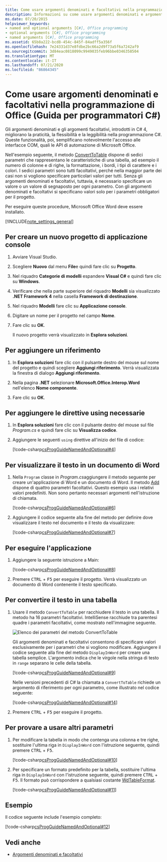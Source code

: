 ```yaml
---
title: Come usare argomenti denominati e facoltativi nella programmazione di Office-Guida per programmatori C#
description: Informazioni su come usare argomenti denominati e argomenti facoltativi per facilitare l'accesso alle interfacce COM, ad esempio le API di automazione Microsoft Office.
ms.date: 07/20/2015
helpviewer_keywords:
- named and optional arguments [C#], Office programming
- optional arguments [C#], Office programming
- named arguments [C#], Office programming
ms.assetid: 65b8a222-bcd8-454c-845f-84adff5a356f
ms.openlocfilehash: 7e24331d37e8fdbe2bc66a2d9f73a5f6a7242af9
ms.sourcegitcommit: 3d84eac0818099c9949035feb96bbe0346358504
ms.translationtype: MT
ms.contentlocale: it-IT
ms.lasthandoff: 07/21/2020
ms.locfileid: "86864345"
---
```

# <a name="how-to-use-named-and-optional-arguments-in-office-programming-c-programming-guide"></a>Come usare argomenti denominati e facoltativi nella programmazione di Office (Guida per programmatori C#)

Gli argomenti denominati e gli argomenti facoltativi, introdotti in C# 4, migliorano la praticità, la flessibilità e la leggibilità nella programmazione C#. Queste funzionalità, poi, semplificano notevolmente l'accesso alle interfacce COM, quali le API di automazione di Microsoft Office.

Nell'esempio seguente, il metodo [ConvertToTable](<xref:Microsoft.Office.Interop.Word.Range.ConvertToTable%2A>) dispone di sedici parametri che rappresentano le caratteristiche di una tabella, ad esempio il numero di colonne e di righe, la formattazione, i bordi, i tipi di carattere e i colori. I sedici parametri sono tutti facoltativi, perché nella maggior parte dei casi non si vogliono specificare particolari valori per tutti. Senza gli argomenti denominati e facoltativi, tuttavia, è necessario specificare un valore o un valore di segnaposto per ogni parametro. Con gli argomenti denominati e facoltativi si specificano valori solo per i parametri obbligatori per il progetto.

Per eseguire queste procedure, Microsoft Office Word deve essere installato.

[!INCLUDE[note_settings_general](~/includes/note-settings-general-md.md)]

## <a name="to-create-a-new-console-application"></a>Per creare un nuovo progetto di applicazione console

1. Avviare Visual Studio.

2. Scegliere **Nuovo** dal menu **File**e quindi fare clic su **Progetto**.

3. Nel riquadro **Categorie di modelli** espandere **Visual C#** e quindi fare clic su **Windows**.

4. Verificare che nella parte superiore del riquadro **Modelli** sia visualizzato **.NET Framework 4** nella casella **Framework di destinazione**.

5. Nel riquadro **Modelli** fare clic su **Applicazione console**.

6. Digitare un nome per il progetto nel campo **Nome**.

7. Fare clic su **OK**.

     Il nuovo progetto verrà visualizzato in **Esplora soluzioni**.

## <a name="to-add-a-reference"></a>Per aggiungere un riferimento

1. In **Esplora soluzioni** fare clic con il pulsante destro del mouse sul nome del progetto e quindi scegliere **Aggiungi riferimento**. Verrà visualizzata la finestra di dialogo **Aggiungi riferimento**.

2. Nella pagina **.NET** selezionare **Microsoft.Office.Interop.Word** nell'elenco **Nome componente**.

3. Fare clic su **OK**.

## <a name="to-add-necessary-using-directives"></a>Per aggiungere le direttive using necessarie

1. In **Esplora soluzioni** fare clic con il pulsante destro del mouse sul file *Program.cs* e quindi fare clic su **Visualizza codice**.

2. Aggiungere le seguenti `using` direttive all'inizio del file di codice:

     [!code-csharp[csProgGuideNamedAndOptional#4](~/samples/snippets/csharp/VS_Snippets_VBCSharp/csprogguidenamedandoptional/cs/wordprogram.cs#4)]

## <a name="to-display-text-in-a-word-document"></a>Per visualizzare il testo in un documento di Word

1. Nella `Program` classe in *Program.cs*aggiungere il metodo seguente per creare un'applicazione di Word e un documento di Word. Il metodo [Add](<xref:Microsoft.Office.Interop.Word.Documents.Add%2A>) dispone di quattro parametri facoltativi. Questo esempio usa i relativi valori predefiniti. Non sono pertanto necessari argomenti nell'istruzione di chiamata.

     [!code-csharp[csProgGuideNamedAndOptional#6](~/samples/snippets/csharp/VS_Snippets_VBCSharp/csprogguidenamedandoptional/cs/wordprogram.cs#6)]

2. Aggiungere il codice seguente alla fine del metodo per definire dove visualizzare il testo nel documento e il testo da visualizzare:

     [!code-csharp[csProgGuideNamedAndOptional#7](~/samples/snippets/csharp/VS_Snippets_VBCSharp/csprogguidenamedandoptional/cs/wordprogram.cs#7)]

## <a name="to-run-the-application"></a>Per eseguire l'applicazione

1. Aggiungere la seguente istruzione a Main:

     [!code-csharp[csProgGuideNamedAndOptional#8](~/samples/snippets/csharp/VS_Snippets_VBCSharp/csprogguidenamedandoptional/cs/wordprogram.cs#8)]

2. Premere <kbd>CTRL</kbd> + <kbd>F5</kbd> per eseguire il progetto. Verrà visualizzato un documento di Word contenente il testo specificato.

## <a name="to-change-the-text-to-a-table"></a>Per convertire il testo in una tabella
  
1. Usare il metodo `ConvertToTable` per racchiudere il testo in una tabella. Il metodo ha 16 parametri facoltativi. IntelliSense racchiude tra parentesi quadre i parametri facoltativi, come mostrato nell'immagine seguente.

     ![Elenco dei parametri del metodo ConvertToTable](./media/how-to-use-named-and-optional-arguments-in-office-programming/convert-table-parameters.png)

     Gli argomenti denominati e facoltativi consentono di specificare valori esclusivamente per i parametri che si vogliono modificare. Aggiungere il codice seguente alla fine del metodo `DisplayInWord` per creare una tabella semplice. L'argomento indica che le virgole nella stringa di testo in `range` separano le celle della tabella.

     [!code-csharp[csProgGuideNamedAndOptional#9](~/samples/snippets/csharp/VS_Snippets_VBCSharp/csprogguidenamedandoptional/cs/wordprogram.cs#9)]

     Nelle versioni precedenti di C# la chiamata a `ConvertToTable` richiede un argomento di riferimento per ogni parametro, come illustrato nel codice seguente:
  
     [!code-csharp[csProgGuideNamedAndOptional#14](~/samples/snippets/csharp/VS_Snippets_VBCSharp/csprogguidenamedandoptional/cs/wordprogram.cs#14)]

2. Premere <kbd>CTRL</kbd> + <kbd>F5</kbd> per eseguire il progetto.

## <a name="to-experiment-with-other-parameters"></a>Per provare a usare altri parametri

1. Per modificare la tabella in modo che contenga una colonna e tre righe, sostituire l'ultima riga in `DisplayInWord` con l'istruzione seguente, quindi premere <kbd>CTRL</kbd> + <kbd>F5</kbd>.  

     [!code-csharp[csProgGuideNamedAndOptional#10](~/samples/snippets/csharp/VS_Snippets_VBCSharp/csprogguidenamedandoptional/cs/wordprogram.cs#10)]

2. Per specificare un formato predefinito per la tabella, sostituire l'ultima riga in `DisplayInWord` con l'istruzione seguente, quindi premere <kbd>CTRL</kbd> + <kbd>F5</kbd>. Il formato può corrispondere a qualsiasi costante [WdTableFormat](<xref:Microsoft.Office.Interop.Word.WdTableFormat>).

     [!code-csharp[csProgGuideNamedAndOptional#11](~/samples/snippets/csharp/VS_Snippets_VBCSharp/csprogguidenamedandoptional/cs/wordprogram.cs#11)]

## <a name="example"></a>Esempio

Il codice seguente include l'esempio completo:

 [!code-csharp[csProgGuideNamedAndOptional#12](~/samples/snippets/csharp/VS_Snippets_VBCSharp/csprogguidenamedandoptional/cs/wordprogram.cs#12)]

## <a name="see-also"></a>Vedi anche

- [Argomenti denominati e facoltativi](./named-and-optional-arguments.md)
